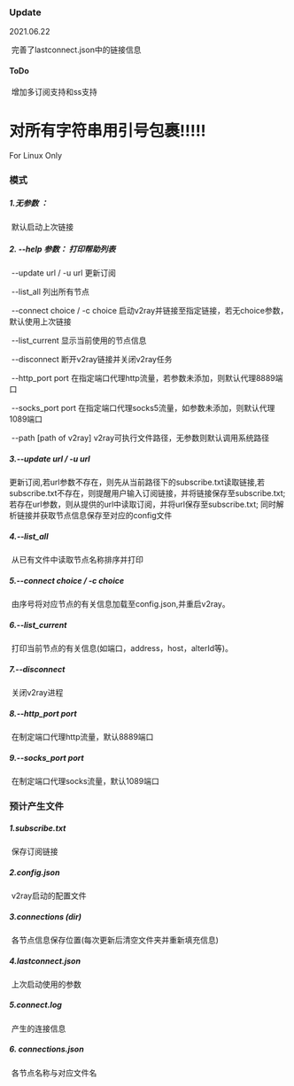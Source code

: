 ### Update

2021.06.22

​	完善了lastconnect.json中的链接信息

#### ToDo

​	增加多订阅支持和ss支持




# 对所有字符串用引号包裹!!!!!



For Linux Only
### 模式

##### 		1.无参数 ：

​					默认启动上次链接

##### 		2. --help 参数： 打印帮助列表

​					--update url / -u url  更新订阅

​					--list_all       列出所有节点

​					--connect choice / -c choice	启动v2ray并链接至指定链接，若无choice参数，默认使用上次链接

​					--list_current  显示当前使用的节点信息

​					--disconnect    断开v2ray链接并关闭v2ray任务

​					--http_port  port  在指定端口代理http流量，若参数未添加，则默认代理8889端口

​					--socks_port port  在指定端口代理socks5流量，如参数未添加，则默认代理1089端口

​					--path [path of v2ray]  v2ray可执行文件路径，无参数则默认调用系统路径

##### 		3.--update  url  / -u url

​				更新订阅,若url参数不存在，则先从当前路径下的subscribe.txt读取链接,若subscribe.txt不存在，则提醒用户输入订阅链接，并将链接保存至subscribe.txt;若存在url参数，则从提供的url中读取订阅，并将url保存至subscribe.txt;  同时解析链接并获取节点信息保存至对应的config文件

##### 		4.--list_all

​				从已有文件中读取节点名称排序并打印

##### 		5.--connect choice / -c choice

​				由序号将对应节点的有关信息加载至config.json,并重启v2ray。

##### 		6.--list_current

​				打印当前节点的有关信息(如端口，address，host，alterId等)。

##### 		7.--disconnect

​				关闭v2ray进程

##### 		8.--http_port port

​				在制定端口代理http流量，默认8889端口

##### 		9.--socks_port port

​				在制定端口代理socks流量，默认1089端口

### 预计产生文件

##### 		1.subscribe.txt

​				保存订阅链接

##### 		2.config.json

​				v2ray启动的配置文件

##### 		3.connections (dir)

​				各节点信息保存位置(每次更新后清空文件夹并重新填充信息)

##### 		4.lastconnect.json

​				上次启动使用的参数

##### 5.connect.log

​				产生的连接信息

##### 6. connections.json

​				各节点名称与对应文件名





​									
